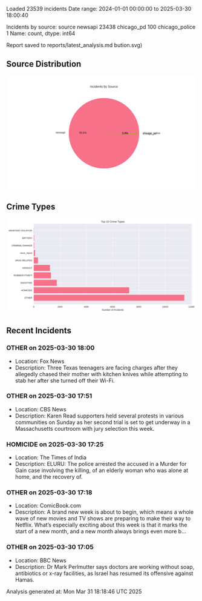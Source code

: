 
Loaded 23539 incidents
Date range: 2024-01-01 00:00:00 to 2025-03-30 18:00:40

Incidents by source:
source
newsapi           23438
chicago_pd          100
chicago_police        1
Name: count, dtype: int64

Report saved to reports/latest_analysis.md
bution.svg)

## Source Distribution
![Source Distribution](images/source_distribution.svg)

## Crime Types
![Crime Types](images/crime_types.svg)

## Recent Incidents

### OTHER on 2025-03-30 18:00
- Location: Fox News
- Description: Three Texas teenagers are facing charges after they allegedly chased their mother with kitchen knives while attempting to stab her after she turned off their Wi-Fi.


### OTHER on 2025-03-30 17:51
- Location: CBS News
- Description: Karen Read supporters held several protests in various communities on Sunday as her second trial is set to get underway in a Massachusetts courtroom with jury selection this week.


### HOMICIDE on 2025-03-30 17:25
- Location: The Times of India
- Description: ELURU: The police arrested the accused in a Murder for Gain case involving the killing, of an elderly woman who was alone at home, and the recovery of.


### OTHER on 2025-03-30 17:18
- Location: ComicBook.com
- Description: A brand new week is about to begin, which means a whole wave of new movies and TV shows are preparing to make their way to Netflix. What’s especially exciting about this week is that it marks the start of a new month, and a new month always brings even more b…


### OTHER on 2025-03-30 17:05
- Location: BBC News
- Description: Dr Mark Perlmutter says doctors are working without soap, antibiotics or x-ray facilities, as Israel has resumed its offensive against Hamas.

Analysis generated at: Mon Mar 31 18:18:46 UTC 2025
